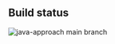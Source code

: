 ## Build status

![java-approach main branch](https://github.com/AlvaroAlonsoFlor/json-processing/actions/workflows/java-approach.yml/badge.svg?branch=main)
